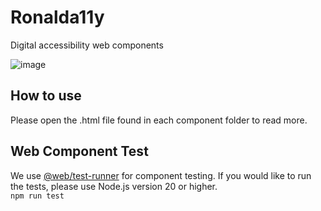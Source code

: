 # Ronalda11y
Digital accessibility web components 

![image](https://badgen.net/badge/license/MIT/orange)

## How to use
Please open the .html file found in each component folder to read more.

## Web Component Test
We use [@web/test-runner](https://modern-web.dev/docs/test-runner/overview/) for component testing. If you would like to run the tests, please use Node.js version 20 or higher.  
`npm run test`